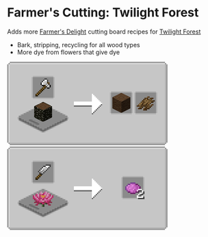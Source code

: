 # Farmer's Cutting: Twilight Forest
Adds more [Farmer's Delight](https://modrinth.com/mod/farmers-delight) cutting board recipes for [Twilight Forest](https://modrinth.com/mod/twilight-forest)

- Bark, stripping, recycling for all wood types
- More dye from flowers that give dye

![Wood Cutting](media/woodcutting.png) ![Flower Cutting](media/flowercutting.png)
